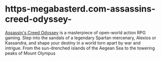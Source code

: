 # https-megabasterd.com-assassins-creed-odyssey-
[Assassin's Creed Odyssey](https://megabasterd.com/assassins-creed-odyssey/) is a masterpiece of open-world action RPG gaming. Step into the sandals of a legendary Spartan mercenary, Alexios or Kassandra, and shape your destiny in a world torn apart by war and intrigue. From the sun-drenched islands of the Aegean Sea to the towering peaks of Mount Olympus
